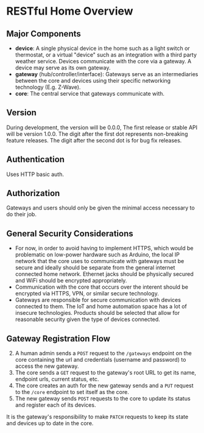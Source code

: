 # RESTful Home Overview

## Major Components

- **device**: A single physical device in the home such as a light switch or thermostat, or a virtual "device" such as an integration with a third party weather service. Devices communicate with the core via a gateway. A device may serve as its own gateway. 
- **gateway** (hub/controller/interface): Gateways serve as an intermediaries between the core and devices using their specific networking technology (E.g. Z-Wave).
- **core**: The central service that gateways communicate with.

## Version

During development, the version will be 0.0.0, The first release or stable API will be version 1.0.0. The digit after the first dot represents non-breaking feature releases. The digit after the second dot is for bug fix releases. 

## Authentication

Uses HTTP basic auth.

## Authorization

Gateways and users should only be given the minimal access necessary to do their job. 

## General Security Considerations

- For now, in order to avoid having to implement HTTPS, which would be problematic on low-power hardware such as Arduino, the local IP network that the core uses to communicate with gateways must be secure and ideally should be separate from the general internet connected home network. Ethernet jacks should be physically secured and WiFi should be encrypted appropriately.
- Communication with the core that occurs over the interent should be encrypted via HTTPS, VPN, or similar secure technology.
- Gateways are responsible for secure communication with devices connected to them. The IoT and home automation space has a lot of insecure technologies. Products should be selected that allow for reasonable security given the type of devices connected. 

## Gateway Registration Flow

2. A human admin sends a `POST` request to the `/gateways` endpoint on the core containing the url and credentials (username and password) to access the new gateway.
4. The core sends a `GET` request to the gateway's root URL to get its name, endpoint urls, current status, etc. 
3. The core creates an auth for the new gateway sends and a `PUT` request to the `/core` endpoint to set itself as the core.
4. The new gateway sends `POST` requests to the core to update its status and register each of its devices. 

It is the gateway's responsibility to make `PATCH` requests to keep its state and devices up to date in the core. 
